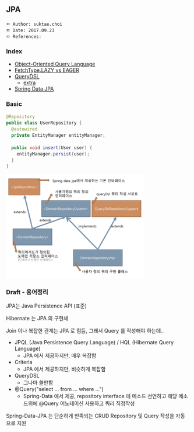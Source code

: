 ## JPA

```
ㅁ Author: suktae.choi
ㅁ Date: 2017.09.23
ㅁ References:
```

### Index
- [Object-Oriented Query Language](object-oriented-query-language)
- [FetchType.LAZY vs EAGER](lazy-eager)
- [QueryDSL](http://www.querydsl.com/static/querydsl/4.0.0/reference/ko-KR/html_single/)
  - [extra](https://doohwan-yoo.github.io/querydsl/)
- [Spring Data JPA](https://docs.spring.io/spring-data/jpa/docs/current/reference/html/)

### Basic
```java
@Repository
public class UserRepository {
  @autowired
  private EntityManager entityManager;

  public void insert(User user) {
    entityManager.persist(user);
  }
}
```

<img src="images/Screen%20Shot%202017-10-14%20at%2018.37.01.png" width="75%">

### Draft - 용어정리
JPA는 Java Persistence API (표준)

Hibernate 는 JPA 의 구현체

Join 이나 복잡한 관계는 JPA 로 힘듬, 그래서 Query 를 작성해야 하는데..
- JPQL (Java Persistence Query Language) / HQL (Hibernate Query Language)
  - JPA 에서 제공하지만, 매우 복잡함
- Criteria
  - JPA 에서 제공하지만, 비슷하게 복잡함
- QueryDSL
  - 그나마 쓸만함
- @Query("select ... from ... where ...")
  - Spring-Data 에서 제공, repository interface 에 메소드 선언하고 해당 메소드위에 @Query 어노테이션 사용하고 쿼리 직접작성

Spring-Data-JPA 는 단순하게 반족되는 CRUD Repository 및 Query 작성을 자동으로 지원
